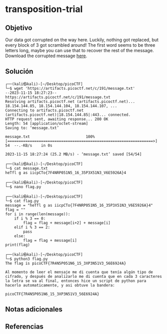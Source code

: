 # transposition-trial
## Objetivo
Our data got corrupted on the way here. Luckily, nothing got replaced, but every block of 3 got scrambled around! The first word seems to be three letters long, maybe you can use that to recover the rest of the message. Download the corrupted message [here](https://artifacts.picoctf.net/c/191/message.txt).
## Solución
```
┌──(kali㉿kali)-[~/Desktop/picoCTF]
└─$ wget 'https://artifacts.picoctf.net/c/191/message.txt'                                              
--2023-11-15 18:27:23--  https://artifacts.picoctf.net/c/191/message.txt
Resolving artifacts.picoctf.net (artifacts.picoctf.net)... 18.154.144.85, 18.154.144.104, 18.154.144.107, ...
Connecting to artifacts.picoctf.net (artifacts.picoctf.net)|18.154.144.85|:443... connected.
HTTP request sent, awaiting response... 200 OK
Length: 54 [application/octet-stream]
Saving to: ‘message.txt’

message.txt                         100%[=================================================================>]      54  --.-KB/s    in 0s      

2023-11-15 18:27:24 (25.2 MB/s) - ‘message.txt’ saved [54/54]

┌──(kali㉿kali)-[~/Desktop/picoCTF]
└─$ cat message.txt 
heTfl g as iicpCTo{7F4NRP051N5_16_35P3X51N3_V6E5926A}4                   

┌──(kali㉿kali)-[~/Desktop/picoCTF]
└─$ nano flag.py

┌──(kali㉿kali)-[~/Desktop/picoCTF]
└─$ cat flag.py    
message = "heTfl g as iicpCTo{7F4NRP051N5_16_35P3X51N3_V6E5926A}4"
flag = ""
for i in range(len(message)):
    if i % 3 == 0:
        flag = flag + message[i+2] + message[i]
    elif i % 3 == 2:
        pass
    else:
        flag = flag + message[i]
print(flag)

┌──(kali㉿kali)-[~/Desktop/picoCTF]
└─$ python3 flag.py
The flag is picoCTF{7R4N5P051N6_15_3XP3N51V3_56E6924A}

Al momento de leer el mensaje me di cuenta que tenía algún tipo de cifrado, y después de analizarlo me di cuenta que en cada 3 caracteres la letra se va al final, entonces hice un script de python para hacerlo automaticamente, y asi obtuve la bandera:

picoCTF{7R4N5P051N6_15_3XP3N51V3_56E6924A}
```
## Notas adicionales
## Referencias